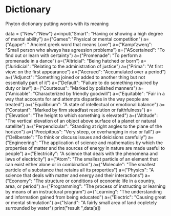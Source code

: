 # Dictionary
Phyton dictionary putting words with its meaning

data = {"New":"New"}
a=input("Smart": "Having or showing a high degree of mental ability")
a=("Games":"Physical or mental competition")
a=("Agape": " Ancient greek word that means Love")
a=("Kampfzwerg": "Small person who always has agreesion problems")
a=("AScertained": "To find out or learn with certainty")
a=("Promenade": "To perform a promenade in a dance")
a=("Altricial": "Being hatched or born")
a=("Juridicial": "Relating to the administration of justice")
a=("Prima": "At first view: on the first appearance")
a=("Accrued": "Accumulated over a period")
a=("Adjunct": "Something joined or added to another thing but not essentially part of it")
a=("Default": "Failure to do something required by duty or law")
a=("Courteous": "Marked by polished manners")
a=("Amicable": "Characterized by friendly goodwill")
a=("Equitable": "Fair in a way that accounts for and attempts disparties in the way people are treated")
a=("Equilibrium": "A state of intellectual or emotional balance")
a=("Constant": "Marked by firm steadfast resolution or faithfulness")
a=("Elevation": "The height to which something is elevated")
a=("Altitude": "The vertical elevation of an object above surface of a planet or natural satellite")
a=("Perpendicular": "Standing at right angles to the plane of the horizon")
a=("Precipitous": "Very steep, or overhanging in rise or fall")
a=("Deliberate": "To think or discuss issues and deicisions carefully")
a=("Engineering": "The application of science and mathematics by which the properties of matter and the sources of energy in nature are made useful to people")
a=("Electricity": "A science that deals with the phenomena and laws of electricity")
a=("Atom": "The smallest particle of an element that can exist either alone or in combination")
a=("Molecule": "The smallest particle of a substance that retains all its properties")
a=("Physics": "A science that deals with matter and energy and their interactions")
a=("Economy": "The structure or conditions of economic life in a country, area, or period")
a=("Programming": "The process of instructing or learning by means of an instructural program")
a=("Learning": "The understanding and information gained from being educated")
a=("Electric": "Causing great or mental stimulation")
a=("Island": "A  fairly small area of land copletely surrounded by water")
print("result ",data[a])
